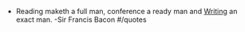 - Reading maketh a full man, conference a ready man and [Writing]() an exact man. -Sir Francis Bacon #/quotes
